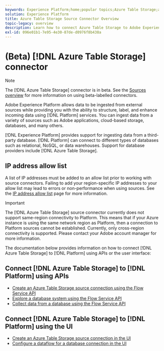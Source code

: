```yaml
---
keywords: Experience Platform;home;popular topics;Azure Table Storage;azure table storage;ATS;ats
solution: Experience Platform
title: Azure Table Storage Source Connector Overview
topic-legacy: overview
description: Learn how to connect Azure Table Storage to Adobe Experience Platform using APIs or the user interface.
exl-id: 096e01b1-7e95-4e30-87de-d0976f8b438a
---
```

# (Beta) [!DNL Azure Table Storage] connector

>[!NOTE]
>
>The [!DNL Azure Table Storage] connector is in beta. See the [Sources overview](../../home.md#terms-and-conditions) for more information on using beta-labelled connectors.

Adobe Experience Platform allows data to be ingested from external sources while providing you with the ability to structure, label, and enhance incoming data using [!DNL Platform] services. You can ingest data from a variety of sources such as Adobe applications, cloud-based storage, databases, and many others.

[!DNL Experience Platform] provides support for ingesting data from a third-party database. [!DNL Platform] can connect to different types of databases such as relational, NoSQL, or data warehouses. Support for database providers include [!DNL Azure Table Storage].

## IP address allow list

A list of IP addresses must be added to an allow list prior to working with source connectors. Failing to add your region-specific IP addresses to your allow list may lead to errors or non-performance when using sources. See the [IP address allow list](../../ip-address-allow-list.md) page for more information.

>[!IMPORTANT]
>
>The [!DNL Azure Table Storage] source connector currently does not support same-region connectivity to Platform. This means that if your Azure instance is using the same network region as Platform, then a connection to Platform sources cannot be established. Currently, only cross-region connectivity is supported. Please contact your Adobe account manager for more information.

The documentation below provides information on how to connect [!DNL Azure Table Storage] to [!DNL Platform] using APIs or the user interface:

## Connect [!DNL Azure Table Storage] to [!DNL Platform] using APIs

- [Create an Azure Table Storage source connection using the Flow Service API](../../tutorials/api/create/databases/ats.md)
- [Explore a database system using the Flow Service API](../../tutorials/api/explore/database-nosql.md)
- [Collect data from a database using the Flow Service API](../../tutorials/api/collect/database-nosql.md)

## Connect [!DNL Azure Table Storage] to [!DNL Platform] using the UI

- [Create an Azure Table Storage source connection in the UI](../../tutorials/ui/create/databases/ats.md)
- [Configure a dataflow for a database connection in the UI](../../tutorials/ui/dataflow/databases.md)
